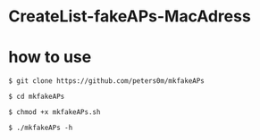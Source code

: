# CreateList-fakeAPs-MacAdress

# how to use

`$ git clone https://github.com/peters0m/mkfakeAPs`

`$ cd mkfakeAPs`
 
`$ chmod +x mkfakeAPs.sh`

`$ ./mkfakeAPs -h`
